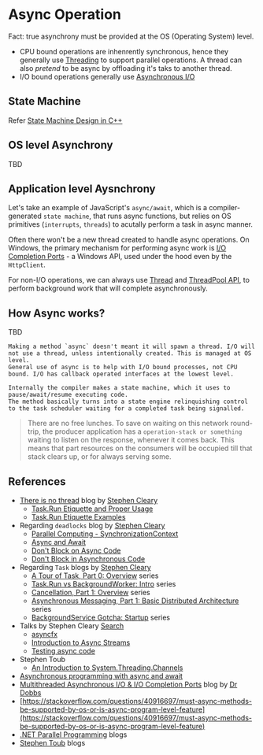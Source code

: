 # Async Operation

Fact: true asynchrony must be provided at the OS (Operating System) level.

- CPU bound operations are inhenrently synchronous, hence they generally use [Threading](https://learn.microsoft.com/en-us/windows/win32/procthread/processes-and-threads) to support parallel operations. A thread can also _pretend_ to be async by offloading it's taks to another thread.
- I/O bound operations generally use [Asynchronous I/O](https://learn.microsoft.com/en-us/windows/win32/fileio/synchronous-and-asynchronous-i-o)


## State Machine

Refer [State Machine Design in C++](https://www.drdobbs.com/cpp/state-machine-design-in-c/184401236)

## OS level Asynchrony

TBD

## Application level Aysnchrony

Let's take an example of JavaScript's `async/await`, which is a compiler-generated `state machine`, that runs async functions, but relies on OS primitives (`interrupts`, `threads`) to acutally perform a task in async manner.

Often there won't be a new thread created to handle async operations. On Windows, the primary mechanism for performing async work is [I/O Completion Ports](https://learn.microsoft.com/en-us/windows/win32/fileio/i-o-completion-ports) - a Windows API, used under the hood even by the `HttpClient`.

For non-I/O operations, we can always use [Thread](https://learn.microsoft.com/en-us/windows/win32/procthread/creating-threads) and [ThreadPool API](https://learn.microsoft.com/en-us/windows/win32/procthread/thread-pool-api), to perform background work that will complete asynchronously.

## How Async works?

TBD

```
Making a method `async` doesn't meant it will spawn a thread. I/O will not use a thread, unless intentionally created. This is managed at OS level.
General use of async is to help with I/O bound processes, not CPU bound. I/O has callback operated interfaces at the lowest level.

Internally the compiler makes a state machine, which it uses to pause/await/resume executing code.
The method basically turns into a state engine relinquishing control to the task scheduler waiting for a completed task being signalled.
```

> There are no free lunches. To save on waiting on this network round-trip, the producer application has a `operation-stack or something` waiting to listen on the response, whenever it comes back. This means that part resources on the consumers will be occupied till that stack clears up, or for always serving some.

## References

- [There is no thread](https://blog.stephencleary.com/2013/11/there-is-no-thread.html) blog by [Stephen Cleary](https://stephencleary.com/)
  - [Task.Run Etiquette and Proper Usage](https://blog.stephencleary.com/2013/10/taskrun-etiquette-and-proper-usage.html)
  - [Task.Run Etiquette Examples](https://blog.stephencleary.com/2013/11/taskrun-etiquette-examples-even-in.html)
- Regarding `deadlocks` blog by [Stephen Cleary](https://stephencleary.com/)
  - [Parallel Computing - SynchronizationContext](https://learn.microsoft.com/en-us/archive/msdn-magazine/2011/february/msdn-magazine-parallel-computing-it-s-all-about-the-synchronizationcontext)
  - [Async and Await](https://blog.stephencleary.com/2012/02/async-and-await.html)
  - [Don't Block on Async Code](https://blog.stephencleary.com/2012/07/dont-block-on-async-code.html)
  - [Don't Block in Asynchronous Code](https://blog.stephencleary.com/2012/12/dont-block-in-asynchronous-code.html)
- Regarding `Task` blogs by [Stephen Cleary](https://stephencleary.com/)
  - [A Tour of Task, Part 0: Overview](https://blog.stephencleary.com/2014/04/a-tour-of-task-part-0-overview.html) series
  - [Task.Run vs BackgroundWorker: Intro](https://blog.stephencleary.com/2013/05/taskrun-vs-backgroundworker-intro.html) series
  - [Cancellation, Part 1: Overview](https://blog.stephencleary.com/2022/02/cancellation-1-overview.html) series
  - [Asynchronous Messaging, Part 1: Basic Distributed Architecture](https://blog.stephencleary.com/2021/01/asynchronous-messaging-1-basic-distributed-architecture.html) series
  - [BackgroundService Gotcha: Startup](https://blog.stephencleary.com/2020/05/backgroundservice-gotcha-startup.html) series
- Talks by Stephen Cleary [Search](https://learn.microsoft.com/en-us/search/?terms=Stephen_Cleary)
  - [asyncfx](https://learn.microsoft.com/en-us/shows/on-net/stephen-cleary-asyncfx)
  - [Introduction to Async Streams](https://learn.microsoft.com/en-us/events/dotnetconf-net-conf-2019/b325)
  - [Testing async code](https://learn.microsoft.com/en-us/events/seth-on-the-road-that-conference-2015/t012)
- Stephen Toub
  - [An Introduction to System.Threading.Channels](https://devblogs.microsoft.com/dotnet/an-introduction-to-system-threading-channels/)
- [Asynchronous programming with async and await](https://learn.microsoft.com/en-us/dotnet/csharp/programming-guide/concepts/async/)
- [Multithreaded Asynchronous I/O & I/O Completion Ports](https://www.drdobbs.com/cpp/multithreaded-asynchronous-io-io-comple/201202921) blog by [Dr Dobbs](https://www.drdobbs.com/)
- [https://stackoverflow.com/questions/40916697/must-async-methods-be-supported-by-os-or-is-async-program-level-feature](https://stackoverflow.com/questions/40916697/must-async-methods-be-supported-by-os-or-is-async-program-level-feature)
- [.NET Parallel Programming](https://devblogs.microsoft.com/pfxteam/) blogs
- [Stephen Toub](https://devblogs.microsoft.com/dotnet/author/toub/) blogs
